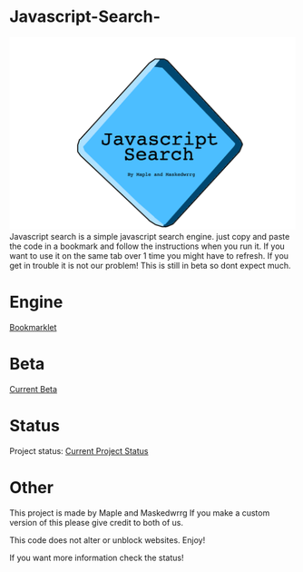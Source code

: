 # Javascript-Search-
![Logog](https://github.com/MapleAlt/Javascript-Search-/blob/main/Engine-Logo.png)
Javascript search is a simple javascript search engine. just copy and paste the code in a bookmark and follow the instructions when you run it. If you want to use it on the same tab over 1 time you might have to refresh. If you get in trouble it is not our problem! This is still in beta so dont expect much. 
# Engine
[Bookmarklet](https://github.com/MapleAlt/Javascript-Search-/blob/main/Engine.js)
# Beta
[Current Beta](https://github.com/MapleAlt/Javascript-Search-/blob/main/Beta.js)

# Status

Project status: [Current Project Status](https://github.com/MapleAlt/Javascript-Search-/blob/main/Status)

# Other

This project is made by Maple and Maskedwrrg If you make a custom version of this please give credit to both of us.

This code does not alter or unblock websites.
Enjoy!

If you want more information check the status!
